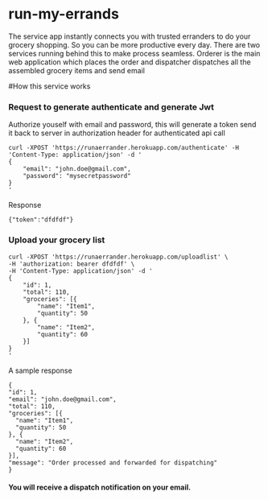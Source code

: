 # run-my-errands
The service app instantly connects you with trusted erranders to do your grocery shopping.  So you can be more productive every day. There are two services running behind this to make process seamless. Orderer is the main web application which places the order and dispatcher dispatches all the assembled grocery items and send email

#How this service works

### Request to generate authenticate and generate Jwt

   Authorize youself with email and password, this will generate a token send it back to server in authorization header for authenticated api call

    curl -XPOST 'https://runaerrander.herokuapp.com/authenticate' -H 'Content-Type: application/json' -d '
    {
        "email": "john.doe@gmail.com",
        "password": "mysecretpassword"
    }
    '

   Response 
    
    {"token":"dfdfdf"}
    

### Upload your grocery list

    curl -XPOST 'https://runaerrander.herokuapp.com/uploadlist' \
    -H 'authorization: bearer dfdfdf' \
    -H 'Content-Type: application/json' -d '
    {
        "id": 1,
        "total": 110,
        "groceries": [{
            "name": "Item1",
            "quantity": 50
        }, {
            "name": "Item2",
            "quantity": 60
        }]
    }
    '

   A sample response 
    
    {
    "id": 1,
    "email": "john.doe@gmail.com",
    "total": 110,
    "groceries": [{
      "name": "Item1",
      "quantity": 50
    }, {
      "name": "Item2",
      "quantity": 60
    }],
    "message": "Order processed and forwarded for dispatching"
    }



#### You will receive a dispatch notification on your email.
